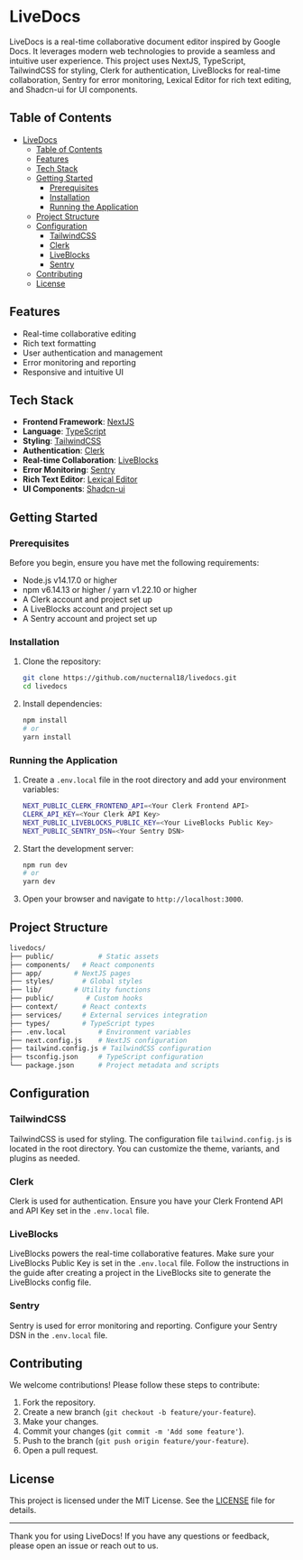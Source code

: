 # LiveDocs

LiveDocs is a real-time collaborative document editor inspired by Google Docs. It leverages modern web technologies to provide a seamless and intuitive user experience. This project uses NextJS, TypeScript, TailwindCSS for styling, Clerk for authentication, LiveBlocks for real-time collaboration, Sentry for error monitoring, Lexical Editor for rich text editing, and Shadcn-ui for UI components.

## Table of Contents

- [LiveDocs](#livedocs)
  - [Table of Contents](#table-of-contents)
  - [Features](#features)
  - [Tech Stack](#tech-stack)
  - [Getting Started](#getting-started)
    - [Prerequisites](#prerequisites)
    - [Installation](#installation)
    - [Running the Application](#running-the-application)
  - [Project Structure](#project-structure)
  - [Configuration](#configuration)
    - [TailwindCSS](#tailwindcss)
    - [Clerk](#clerk)
    - [LiveBlocks](#liveblocks)
    - [Sentry](#sentry)
  - [Contributing](#contributing)
  - [License](#license)

## Features

- Real-time collaborative editing
- Rich text formatting
- User authentication and management
- Error monitoring and reporting
- Responsive and intuitive UI

## Tech Stack

- **Frontend Framework**: [NextJS](https://nextjs.org/)
- **Language**: [TypeScript](https://www.typescriptlang.org/)
- **Styling**: [TailwindCSS](https://tailwindcss.com/)
- **Authentication**: [Clerk](https://clerk.dev/)
- **Real-time Collaboration**: [LiveBlocks](https://liveblocks.io/)
- **Error Monitoring**: [Sentry](https://sentry.io/)
- **Rich Text Editor**: [Lexical Editor](https://lexical.dev/)
- **UI Components**: [Shadcn-ui](https://ui.shadcn.dev/)

## Getting Started

### Prerequisites

Before you begin, ensure you have met the following requirements:

- Node.js v14.17.0 or higher
- npm v6.14.13 or higher / yarn v1.22.10 or higher
- A Clerk account and project set up
- A LiveBlocks account and project set up
- A Sentry account and project set up

### Installation

1. Clone the repository:

   ```bash
   git clone https://github.com/nucternal18/livedocs.git
   cd livedocs
   ```

2. Install dependencies:

   ```bash
   npm install
   # or
   yarn install
   ```

### Running the Application

1. Create a `.env.local` file in the root directory and add your environment variables:

   ```bash
   NEXT_PUBLIC_CLERK_FRONTEND_API=<Your Clerk Frontend API>
   CLERK_API_KEY=<Your Clerk API Key>
   NEXT_PUBLIC_LIVEBLOCKS_PUBLIC_KEY=<Your LiveBlocks Public Key>
   NEXT_PUBLIC_SENTRY_DSN=<Your Sentry DSN>
   ```

2. Start the development server:

   ```bash
   npm run dev
   # or
   yarn dev
   ```

3. Open your browser and navigate to `http://localhost:3000`.

## Project Structure

```sh
livedocs/
├── public/           # Static assets
├── components/   # React components
├── app/        # NextJS pages
├── styles/       # Global styles
├── lib/        # Utility functions
├── public/        # Custom hooks
├── context/      # React contexts
├── services/     # External services integration
├── types/        # TypeScript types
├── .env.local        # Environment variables
├── next.config.js    # NextJS configuration
├── tailwind.config.js # TailwindCSS configuration
├── tsconfig.json     # TypeScript configuration
└── package.json      # Project metadata and scripts
```

## Configuration

### TailwindCSS

TailwindCSS is used for styling. The configuration file `tailwind.config.js` is located in the root directory. You can customize the theme, variants, and plugins as needed.

### Clerk

Clerk is used for authentication. Ensure you have your Clerk Frontend API and API Key set in the `.env.local` file.

### LiveBlocks

LiveBlocks powers the real-time collaborative features. Make sure your LiveBlocks Public Key is set in the `.env.local` file. Follow the instructions in the guide after creating a project in the LiveBlocks site to generate the LiveBlocks config file.

### Sentry

Sentry is used for error monitoring and reporting. Configure your Sentry DSN in the `.env.local` file.

## Contributing

We welcome contributions! Please follow these steps to contribute:

1. Fork the repository.
2. Create a new branch (`git checkout -b feature/your-feature`).
3. Make your changes.
4. Commit your changes (`git commit -m 'Add some feature'`).
5. Push to the branch (`git push origin feature/your-feature`).
6. Open a pull request.

## License

This project is licensed under the MIT License. See the [LICENSE](LICENSE) file for details.

---

Thank you for using LiveDocs! If you have any questions or feedback, please open an issue or reach out to us.